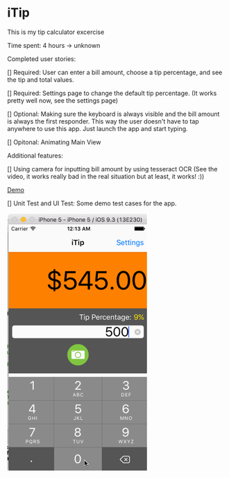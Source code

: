 # iTip
This is my tip calculator excercise

Time spent: 4 hours -> unknown

Completed user stories:

[] Required: User can enter a bill amount, choose a tip percentage, and see the tip and total values.

[] Required: Settings page to change the default tip percentage. (It works pretty well now, see the settings page)

[] Optional: Making sure the keyboard is always visible and the bill amount is always the first responder. This way the user doesn't have to tap anywhere to use this app. Just launch the app and start typing.

[] Opitonal: Animating Main View

Additional features:

[] Using camera for inputting bill amount by using tesseract OCR (See the video, it works really bad in the real situation but at least, it works! :))

[Demo](https://www.youtube.com/watch?v=Va2GwulSCkU)

[] Unit Test and UI Test: Some demo test cases for the app.

<img src="https://raw.githubusercontent.com/hoaknoppix/iTip/master/iTip2.gif"/>
